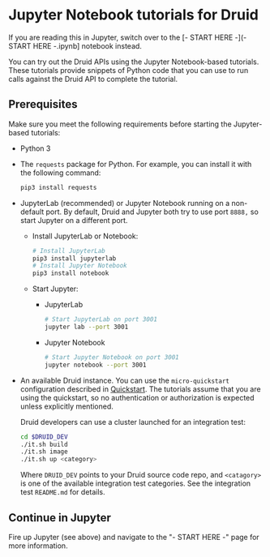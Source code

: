 # Jupyter Notebook tutorials for Druid

If you are reading this in Jupyter, switch over to the [- START HERE -](- START HERE -.ipynb]
notebook instead.

<!-- This README, the "- START HERE -" notebook, and the tutorial-jupyter-index.md file in
docs/tutorials share a lot of the same content. If you make a change in one place, update
the other too. -->

<!--
  ~ Licensed to the Apache Software Foundation (ASF) under one
  ~ or more contributor license agreements.  See the NOTICE file
  ~ distributed with this work for additional information
  ~ regarding copyright ownership.  The ASF licenses this file
  ~ to you under the Apache License, Version 2.0 (the
  ~ "License"); you may not use this file except in compliance
  ~ with the License.  You may obtain a copy of the License at
  ~
  ~   http://www.apache.org/licenses/LICENSE-2.0
  ~
  ~ Unless required by applicable law or agreed to in writing,
  ~ software distributed under the License is distributed on an
  ~ "AS IS" BASIS, WITHOUT WARRANTIES OR CONDITIONS OF ANY
  ~ KIND, either express or implied.  See the License for the
  ~ specific language governing permissions and limitations
  ~ under the License.
  -->

You can try out the Druid APIs using the Jupyter Notebook-based tutorials. These
tutorials provide snippets of Python code that you can use to run calls against
the Druid API to complete the tutorial.

## Prerequisites

Make sure you meet the following requirements before starting the Jupyter-based tutorials:

- Python 3

- The `requests` package for Python. For example, you can install it with the following command:

   ```bash
   pip3 install requests
   ````

- JupyterLab (recommended) or Jupyter Notebook running on a non-default port. By default, Druid
  and Jupyter both try to use port `8888,` so start Jupyter on a different port.

  - Install JupyterLab or Notebook:

     ```bash
    # Install JupyterLab
    pip3 install jupyterlab
    # Install Jupyter Notebook
    pip3 install notebook
     ```
  -  Start Jupyter:
      -  JupyterLab
         ```bash
         # Start JupyterLab on port 3001
         jupyter lab --port 3001
         ```
      - Jupyter Notebook
        ```bash
        # Start Jupyter Notebook on port 3001
        jupyter notebook --port 3001
        ```

- An available Druid instance. You can use the `micro-quickstart` configuration
  described in [Quickstart](https://druid.apache.org/docs/latest/tutorials/index.html).
  The tutorials assume that you are using the quickstart, so no authentication or authorization
  is expected unless explicitly mentioned.

  Druid developers can use a cluster launched for an integration test:

  ```bash
  cd $DRUID_DEV
  ./it.sh build
  ./it.sh image
  ./it.sh up <category>
  ```

  Where `DRUID_DEV` points to your Druid source code repo, and `<catagory>` is one
  of the available integration test categories. See the integration test `README.md`
  for details.

## Continue in Jupyter

Fire up Jupyter (see above) and navigate to the "- START HERE -" page for more
information.
